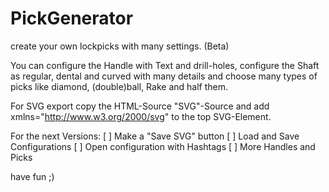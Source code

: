 # PickGenerator

create your own lockpicks with many settings. (Beta)

You can configure the Handle with Text and drill-holes,
configure the Shaft as regular, dental and curved with many details
and choose many types of picks like diamond, (double)ball, Rake and half
them. 

For SVG export copy the HTML-Source "SVG"-Source and add 
xmlns="http://www.w3.org/2000/svg" to the top SVG-Element.

For the next Versions:
[ ] Make a "Save SVG" button
[ ] Load and Save Configurations
[ ] Open configuration with Hashtags
[ ] More Handles and Picks
 
have fun ;) 

